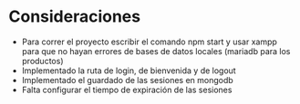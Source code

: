# Consideraciones
- Para correr el proyecto escribir el comando npm start y usar xampp para que no hayan errores de bases de datos locales (mariadb para los productos)
- Implementado la ruta de login, de bienvenida y de logout
- Implementado el guardado de las sesiones en mongodb
- Falta configurar el tiempo de expiración de las sesiones
